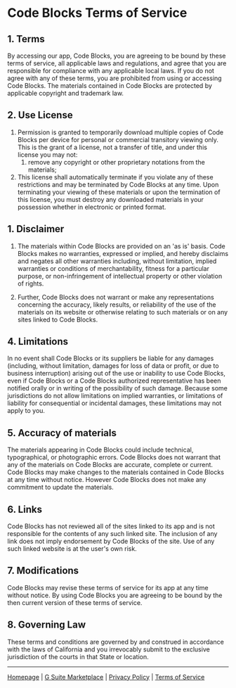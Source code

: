 # Code Blocks Terms of Service

## 1. Terms

By accessing our app, Code Blocks, you are agreeing to be bound by these terms of service, all applicable laws and regulations, and agree that you are responsible for compliance with any applicable local laws. If you do not agree with any of these terms, you are prohibited from using or accessing Code Blocks. The materials contained in Code Blocks are protected by applicable copyright and trademark law.

## 2. Use License

1. Permission is granted to temporarily download multiple copies of Code Blocks per device for personal or commercial transitory viewing only. This is the grant of a license, not a transfer of title, and under this license you may not:
    1. remove any copyright or other proprietary notations from the materials;
1. This license shall automatically terminate if you violate any of these restrictions and may be terminated by Code Blocks at any time. Upon terminating your viewing of these materials or upon the termination of this license, you must destroy any downloaded materials in your possession whether in electronic or printed format.

## 1. Disclaimer

1. The materials within Code Blocks are provided on an 'as is' basis. Code Blocks makes no warranties, expressed or implied, and hereby disclaims and negates all other warranties including, without limitation, implied warranties or conditions of merchantability, fitness for a particular purpose, or non-infringement of intellectual property or other violation of rights.

2. Further, Code Blocks does not warrant or make any representations concerning the accuracy, likely results, or reliability of the use of the materials on its website or otherwise relating to such materials or on any sites linked to Code Blocks.

## 4. Limitations

In no event shall Code Blocks or its suppliers be liable for any damages (including, without limitation, damages for loss of data or profit, or due to business interruption) arising out of the use or inability to use Code Blocks, even if Code Blocks or a Code Blocks authorized representative has been notified orally or in writing of the possibility of such damage. Because some jurisdictions do not allow limitations on implied warranties, or limitations of liability for consequential or incidental damages, these limitations may not apply to you.

## 5. Accuracy of materials

The materials appearing in Code Blocks could include technical, typographical, or photographic errors. Code Blocks does not warrant that any of the materials on Code Blocks are accurate, complete or current. Code Blocks may make changes to the materials contained in Code Blocks at any time without notice. However Code Blocks does not make any commitment to update the materials.

## 6. Links

Code Blocks has not reviewed all of the sites linked to its app and is not responsible for the contents of any such linked site. The inclusion of any link does not imply endorsement by Code Blocks of the site. Use of any such linked website is at the user's own risk.

## 7. Modifications

Code Blocks may revise these terms of service for its app at any time without notice. By using Code Blocks you are agreeing to be bound by the then current version of these terms of service.

## 8. Governing Law

These terms and conditions are governed by and construed in accordance with the laws of California and you irrevocably submit to the exclusive jurisdiction of the courts in that State or location.

---

[Homepage](https://www.alexwforsythe.com/code-blocks/) | [G Suite Marketplace](https://chrome.google.com/webstore/detail/code-blocks/ebieibfdjgmmimpldgengceekpfefmfd) | [Privacy Policy](https://www.alexwforsythe.com/code-blocks/privacy-policy) | [Terms of Service](https://www.alexwforsythe.com/code-blocks/terms-of-service)
